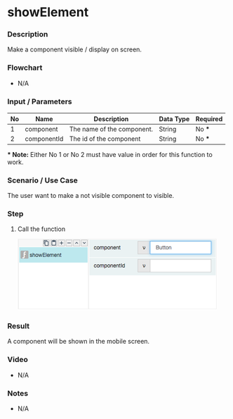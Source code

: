 # showElement

### Description

Make a component visible / display on screen.

### Flowchart

- N/A

### Input / Parameters

| No | Name | Description | Data Type | Required |
| ------ | ------ | ------ |------ | ------ |
| 1 | component | The name of the component. | String | No __*__ | 
| 2 | componentId | The id of the component | String | No __*__ |

__\* Note:__ Either No 1 or No 2 must have value in order for this function to work.

### Scenario / Use Case

The user want to make a not visible component to visible.

### Step

1. Call the function

    ![](showElement-step-1.png?raw=true)

### Result

A component will be shown in the mobile screen.

### Video

- N/A
<!--[![Video](http://i.imgur.com/Ot5DWAW.png)](https://youtu.be/StTqXEQ2l-Y?t=35s)-->

### Notes

- N/A